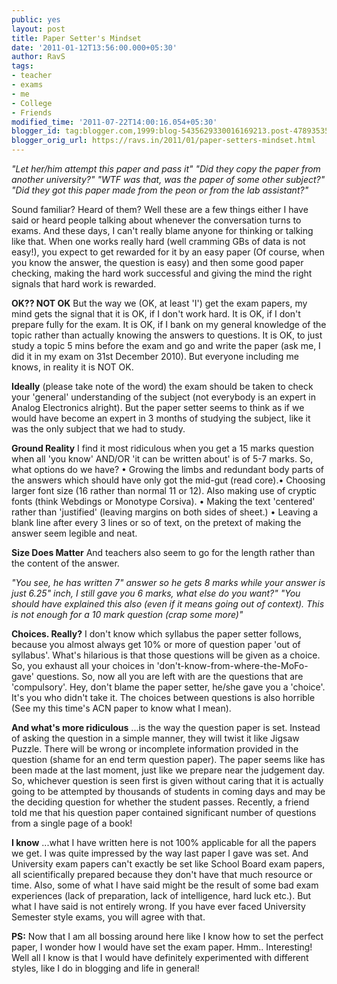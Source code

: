 ```yaml
---
public: yes
layout: post
title: Paper Setter's Mindset
date: '2011-01-12T13:56:00.000+05:30'
author: RavS
tags:
- teacher
- exams
- me
- College
- Friends
modified_time: '2011-07-22T14:00:16.054+05:30'
blogger_id: tag:blogger.com,1999:blog-5435629330016169213.post-4789353560619667510
blogger_orig_url: https://ravs.in/2011/01/paper-setters-mindset.html
---
```

_"Let her/him attempt this paper and pass it"_
_"Did they copy the paper from another university?"_
_"WTF was that, was the paper of some other subject?"_
_"Did they got this paper made from the peon or from the lab assistant?"_

Sound familiar? Heard of them? Well these are a few things either I have said or heard people talking about whenever the conversation turns to exams. And these days, I can't really blame anyone for thinking or talking like that. When one works really hard (well cramming GBs of data is not easy!), you expect to get rewarded for it by an easy paper (Of course, when you know the answer, the question is easy) and then some good paper checking, making the hard work successful and giving the mind the right signals that hard work is rewarded.

**OK?? NOT OK**
But the way we (OK, at least 'I') get the exam papers, my mind gets the signal that it is OK, if I don't work hard. It is OK, if I don't prepare fully for the exam. It is OK, if I bank on my general knowledge of the topic rather than actually knowing the answers to questions. It is OK, to just study a topic 5 mins before the exam and go and write the paper (ask me, I did it in my exam on 31st December 2010). But everyone including me knows, in reality it is NOT OK.

**Ideally**
(please take note of the word) the exam should be taken to check your 'general' understanding of the subject (not everybody is an expert in Analog Electronics alright). But the paper setter seems to think as if we would have become an expert in 3 months of studying the subject, like it was the only subject that we had to study.

**Ground Reality**
I find it most ridiculous when you get a 15 marks question when all 'you know' AND/OR 'it can be written about' is of 5-7 marks. So, what options do we have? • Growing the limbs and redundant body parts of the answers which should have only got the mid-gut (read core).• Choosing larger font size (16 rather than normal 11 or 12). Also making use of cryptic fonts (think Webdings or Monotype Corsiva). • Making the text 'centered' rather than 'justified' (leaving margins on both sides of sheet.) • Leaving a blank line after every 3 lines or so of text, on the pretext of making the answer seem legible and neat.

**Size Does Matter**
And teachers also seem to go for the length rather than the content of the answer. 

_"You see, he has written 7" answer so he gets 8 marks while your answer is just 6.25" inch, I still gave you 6 marks, what else do you want?"_
_"You should have explained this also (even if it means going out of context). This is not enough for a 10 mark question (crap some more)"_

**Choices. Really?**
I don't know which syllabus the paper setter follows, because you almost always get 10% or more of question paper 'out of syllabus'. What's hilarious is that those questions will be given as a choice. So, you exhaust all your choices in 'don't-know-from-where-the-MoFo-gave' questions. So, now all you are left with are the questions that are 'compulsory'. Hey, don't blame the paper setter, he/she gave you a 'choice'. It's you who didn't take it. The choices between questions is also horrible (See my this time's ACN paper to know what I mean).

**And what's more ridiculous**
...is the way the question paper is set. Instead of asking the question in a simple manner, they will twist it like Jigsaw Puzzle. There will be wrong or incomplete information provided in the question (shame for an end term question paper). The paper seems like has been made at the last moment, just like we prepare near the judgement day. So, whichever question is seen first is given without caring that it is actually going to be attempted by thousands of students in coming days and may be the deciding question for whether the student passes. Recently, a friend told me that his question paper contained significant number of questions from a single page of a book!

**I know**
...what I have written here is not 100% applicable for all the papers we get. I was quite impressed by the way last paper I gave was set. And University exam papers can't exactly be set like School Board exam papers, all scientifically prepared because they don't have that much resource or time. Also, some of what I have said might be the result of some bad exam experiences (lack of preparation, lack of intelligence, hard luck etc.). But what I have said is not entirely wrong. If you have ever faced University Semester style exams, you will agree with that.

**PS:** Now that I am all bossing around here like I know how to set the perfect paper, I wonder how I would have set the exam paper. Hmm.. Interesting! Well all I know is that I would have definitely experimented with different styles, like I do in blogging and life in general!
